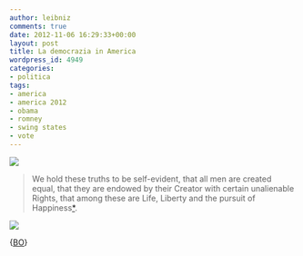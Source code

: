 ```yaml
---
author: leibniz
comments: true
date: 2012-11-06 16:29:33+00:00
layout: post
title: La democrazia in America
wordpress_id: 4949
categories:
- politica
tags:
- america
- america 2012
- obama
- romney
- swing states
- vote
---
```


[![](http://leibniz.me/images/uploads/2012/11/Schermata-2012-11-07-alle-05.00.52.png)](http://leibniz.me/wp-content/uploads/2012/11/Schermata-2012-11-07-alle-05.00.52.png)


> We hold these truths to be self-evident, that all men are created equal, that they are endowed by their Creator with certain unalienable Rights, that among these are Life, Liberty and the pursuit of Happiness[*](http://en.wikipedia.org/wiki/United_States_Declaration_of_Independence).


[![](http://leibniz.me/images/uploads/2012/11/Schermata-2012-11-07-alle-05.36.01.png)](http://leibniz.me/wp-content/uploads/2012/11/Schermata-2012-11-07-alle-05.36.01.png)

{[BO](http://twitter.com/BarackObama/status/266031293945503744)}
